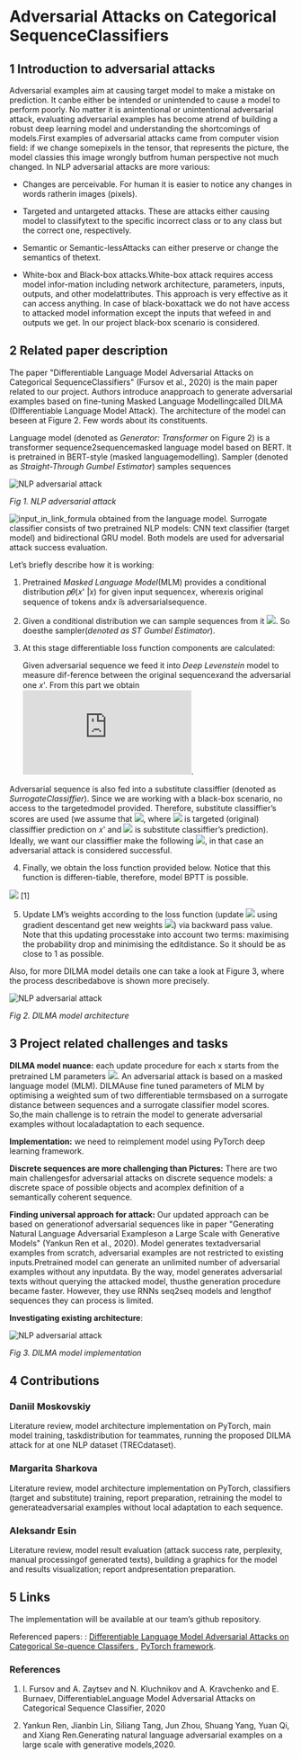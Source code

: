 # Adversarial Attacks on Categorical SequenceClassifiers

## **1  Introduction to adversarial attacks**

Adversarial examples aim at causing target model to make a mistake on prediction. It canbe either be intended or unintended to cause a model to perform poorly. No matter it is anintentional or unintentional adversarial attack, evaluating adversarial examples has become atrend of building a robust deep learning model and understanding the shortcomings of models.First examples of adversarial attacks came from computer vision field:  if we change somepixels in the tensor, that represents the picture, the model classies this image wrongly butfrom human perspective not much changed. In NLP adversarial attacks are more various:

* Changes are perceivable. For human it is easier to notice any changes in words ratherin images (pixels).

* Targeted and untargeted attacks. These are attacks either causing model to classifytext to the specific incorrect class or to any class but the correct one, respectively.

* Semantic or Semantic-lessAttacks can either preserve or change the semantics of thetext.

* White-box and Black-box attacks.White-box attack requires access model infor-mation including network architecture, parameters, inputs, outputs, and other modelattributes. This approach is very effective as it can access anything. In case of black-boxattack we do not have access to attacked model information except the inputs that wefeed in and outputs we get. In our project black-box scenario is considered.

## **2  Related paper description**

The paper "Differentiable Language Model Adversarial Attacks on Categorical SequenceClassifiers" (Fursov et al., 2020) is the main paper related to our project. Authors introduce anapproach to generate adversarial examples based on fine-tuning Masked Language Modellingcalled DILMA (DIfferentiable Language Model Attack). The architecture of the model can beseen at Figure 2. Few words about its constituents.

Language model (denoted as  _Generator: Transformer_ on Figure 2) is a transformer sequence2sequencemasked language model based on BERT. It is pretrained in BERT-style (masked languagemodelling). Sampler  (denoted  as _Straight-Through  Gumbel  Estimator_)  samples  sequences


![NLP adversarial attack](https://github.com/rodrigorivera/mds20_adversarial/blob/main/Project_status_update/images/NLP%20adversarial%20attack.png 'Fig 1. NLP adversarial attack')

_Fig 1. NLP adversarial attack_


 ![input_in_link_formula](https://latex.codecogs.com/svg.latex?x%27=\{x%27_1,%20\dots,%20x%27_n\}$%20from%20logits%20$\{p_1,%20\dots,%20p_n\}) obtained from the language model. Surrogate classifier consists of two pretrained NLP models: CNN text classifier (target model) and bidirectional GRU model. Both models are used for adversarial attack success evaluation.

Let’s briefly describe how it is working:

1. Pretrained _Masked Language Model_(MLM) provides a conditional distribution 𝑝𝜃(𝑥' ̈|𝑥) for given input sequence𝑥, where𝑥is original sequence of tokens and𝑥 ̈is adversarialsequence.

2. Given a conditional distribution we can sample sequences from it ![](https://latex.codecogs.com/svg.latex?x%27%20\sim%20p_{\theta}(x%27|x)). So doesthe sampler(_denoted as ST Gumbel Estimator_).

3. At this stage differentiable loss function components are calculated:

     Given adversarial sequence we feed it into _Deep Levenstein_ model to measure dif-ference between the original sequence𝑥and the adversarial one 𝑥'. From this part we obtain ![](https://latex.codecogs.com/svg.latex?DL(x%27,x)).

Adversarial sequence is also fed into a substitute classiffier (denoted as _SurrogateClassiffier_). Since we are working with a black-box scenario, no access to the targetedmodel provided. Therefore, substitute classiffier’s scores are used (we assume that ![](https://latex.codecogs.com/svg.latex?C_{y}(x%27)%20\approx%20C^{true}_{y}(x%27)), where ![](https://latex.codecogs.com/svg.latex?C^{true}_{y}(x%27)) is targeted (original) classiffier prediction on 𝑥' and ![](https://latex.codecogs.com/svg.latex?C_{y}(x%27)) is substitute classiffier’s prediction).  Ideally, we want our classiffier make the following ![](https://latex.codecogs.com/svg.latex?C\left(\mathbf{x}{i}\right)%20\neq%20C\left(\mathbf{x}{i}^{\prime}\right)), in that case an adversarial attack is considered successful.

4. Finally, we obtain the loss function provided below. Notice that this function is differen-tiable, therefore, model BPTT is possible. 

![](https://latex.codecogs.com/svg.latex?%20L\left(\mathbf{x}^{\prime},%20\mathbf{x},%20y\right)=\beta\left(1-D%20L\left(\mathbf{x}^{\prime},%20\mathbf{x}\right)\right)^{2}-\log%20\left(1-C_{y}\left(\mathbf{x}^{\prime}\right)\right))   [1]

5. Update LM’s weights according to the loss function (update ![](https://latex.codecogs.com/svg.latex?\theta_{i-1}) using gradient descentand get new weights ![](https://latex.codecogs.com/svg.latex?\theta_{i})) via backward pass value.  Note that this updating processtake into account two terms: maximising the probability drop and minimising the editdistance. So it should be as close to 1 as possible.

Also, for more DILMA model details one can take a look at Figure 3, where the process describedabove is shown more precisely.

![NLP adversarial attack](https://github.com/rodrigorivera/mds20_adversarial/blob/main/Project_status_update/images/Dilma_model_arch.png 'Fig 2. DILMA model architecture')

_Fig 2. DILMA model architecture_


## **3 Project related challenges and tasks**

**DILMA model nuance:** each update procedure for each x starts from the pretrained LM parameters ![](https://latex.codecogs.com/svg.latex?\theta_{0}). An adversarial attack is based on a masked language model (MLM). DILMAuse fine tuned parameters of MLM by optimising a weighted sum of two differentiable termsbased on a surrogate distance between sequences and a surrogate classifier model scores. So,the main challenge is to retrain the model to generate adversarial examples without localadaptation to each sequence.

**Implementation:** we need to reimplement model using PyTorch deep learning framework.

**Discrete sequences are more challenging than Pictures:** There are two main challengesfor adversarial attacks on discrete sequence models: a discrete space of possible objects and acomplex definition of a semantically coherent sequence.

**Finding universal approach for attack:** Our updated approach can be based on generationof adversarial sequences like in paper "Generating Natural Language Adversarial Exampleson a Large Scale with Generative Models" (Yankun Ren et al., 2020).  Model generates textadversarial examples from scratch, adversarial examples are not restricted to existing inputs.Pretrained model can generate an unlimited number of adversarial examples without any inputdata. By the way, model generates adversarial texts without querying the attacked model, thusthe generation procedure became faster. However, they use RNNs seq2seq models and lengthof sequences they can process is limited.

**Investigating existing architecture**:

![NLP adversarial attack](https://github.com/rodrigorivera/mds20_adversarial/blob/main/Project_status_update/images/Dilma_arch_impl.png 'Fig 3. DILMA model architecture implementation')

_Fig 3. DILMA model implementation_


## **4 Contributions**

### **Daniil Moskovskiy**

Literature review, model architecture implementation on PyTorch, main model training, taskdistribution for teammates, running the proposed DILMA attack for at one NLP dataset (TRECdataset).

### **Margarita Sharkova**

Literature review, model architecture implementation on PyTorch, classifiers (target and substitute) training, report preparation, retraining the model to generateadversarial examples without local adaptation to each sequence.

### **Aleksandr Esin**

Literature review, model result evaluation (attack success rate, perplexity, manual processingof generated texts), building a graphics for the model and results visualization; report andpresentation preparation.

## **5 Links**

The implementation will be available at our team’s github repository.

Referenced papers:  : [Differentiable Language Model Adversarial Attacks on Categorical Se-quence Classifers ](https://arxiv.org/pdf/2006.11078.pdf), [PyTorch framework](https://pytorch.org/).

### References

1. I. Fursov and A. Zaytsev and N. Kluchnikov and A. Kravchenko and E. Burnaev, DifferentiableLanguage Model Adversarial Attacks on Categorical Sequence Classifier, 2020

2. Yankun Ren, Jianbin Lin, Siliang Tang, Jun Zhou, Shuang Yang, Yuan Qi, and Xiang Ren.Generating natural language adversarial examples on a large scale with generative models,2020.



